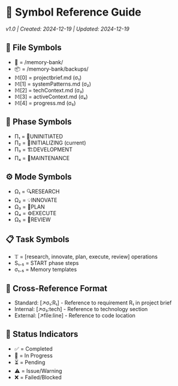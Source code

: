 # 🔣 Symbol Reference Guide
*v1.0 | Created: 2024-12-19 | Updated: 2024-12-19*

## 📁 File Symbols
- 📂 = /memory-bank/
- 📦 = /memory-bank/backups/
- 𝕄[0] = projectbrief.md (σ₁)
- 𝕄[1] = systemPatterns.md (σ₂)
- 𝕄[2] = techContext.md (σ₃)
- 𝕄[3] = activeContext.md (σ₄)
- 𝕄[4] = progress.md (σ₅)

## 🔄 Phase Symbols
- Π₁ = 🌱UNINITIATED
- Π₂ = 🚧INITIALIZING (current)
- Π₃ = 🏗️DEVELOPMENT
- Π₄ = 🔧MAINTENANCE

## ⚙️ Mode Symbols
- Ω₁ = 🔍RESEARCH
- Ω₂ = 💡INNOVATE
- Ω₃ = 📝PLAN
- Ω₄ = ⚙️EXECUTE
- Ω₅ = 🔎REVIEW

## 📋 Task Symbols
- 𝕋 = [research, innovate, plan, execute, review] operations
- S₁₋₅ = START phase steps
- σ₁₋₅ = Memory templates

## 🔗 Cross-Reference Format
- Standard: [↗️σ₁:R₁] - Reference to requirement R₁ in project brief
- Internal: [↗️σ₃:tech] - Reference to technology section
- External: [↗️file:line] - Reference to code location

## 🎯 Status Indicators
- ✅ = Completed
- 🔄 = In Progress  
- ⏳ = Pending
- ⚠️ = Issue/Warning
- ❌ = Failed/Blocked
